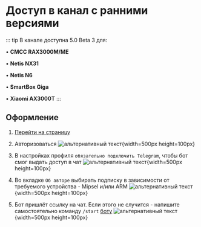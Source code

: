 # Доступ в канал с ранними версиями

::: tip В канале доступна 5.0 Beta 3 для:

• **CMCC RAX3000M/ME**

• **Netis NX31**

• **Netis N6**

• **SmartBox Giga**

• **Xiaomi AX3000T**
:::

## Оформление

1. [Перейти на страницу](https://boosty.to/keen_prt)
2. Авторизоваться
   ![альтернативный текст](/assets/images/wiki/helpful/boosty/2.png){width=500px height=100px}

3. В настройках профиля `обязательно подключить Telegram`, чтобы бот смог выдать доступ в чат
   ![альтернативный текст](/assets/images/wiki/helpful/boosty/3.png){width=500px height=100px}

4. Во вкладке `Об авторе` выбирать подписку в зависимости от требуемого устройства - Mipsel и/или ARM 
   ![альтернативный текст](/assets/images/wiki/helpful/boosty/4.png){width=500px height=100px}

5. Бот пришлёт ссылку на чат. Если этого не случится - напишите самостоятельно команду `/start` [боту](https://t.me/boosty_to_bot)
   ![альтернативный текст](/assets/images/wiki/helpful/boosty/5.png){width=500px height=100px}
